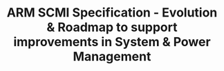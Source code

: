 ---
categories:
- bkk19
description: <br /> Most SoC designs today implement a central entity that orchestrates
  System and Power Management controls. Such an entity may often be referred to as
  the System Control Processor (SCP), which is often a microcontroller. We use the
  term SCP to refer to the concept of such an entity throughout the rest of this abstract.
  The communication interface to the SCP is via transport channels.<br /> <br /> The
  ARM System Control & Management Interface (SCMI) specification v1.0 was designed
  to provide an industry standard transport independent interface to the SCP to enable
  system and power management. SCMI enables transport channels to ferry SCMI commands
  from an agent sitting on a Processing Entity (like an Application Processor) to
  the SCP. The SCP then decodes and implements the actions described by the SCMI commands.
  SCMIv1.0 is an already published specification supporting power, performance, clocks,
  sensors and system state management.<br /> <br /> Our presentation will talk about
  the vision of SCMI to enable a truly scalable Power Management software stack that
  can work across all compliant devices with minimal modification, with device specific
  controls resident in firmware. It will talk about evolution of the ARM SCMI Specification
  and how the next revision of the specification will enable next-generation system
  designs, especially touching a few key areas as outlined below.<br /> <br /> There
  is a growing requirement in certain segments of the industry to deploy virtualized
  systems, especially in the automotive domain. We will explain how SCMI can enable
  Power Management virtualization in such systems and design considerations thereof.
  We will also introduce the concept of Reset Domains and their Management via SCMI.
  Currently most Operating Systems manage Device Power, Clock and Performance via
  various frameworks in order to control a device. We envision a unified way of managing
  a device via a Device-centric model of Power Management. We will explain how SCMI
  can enable such a model and simplify current Power Management stacks.<br /> <br
  /> Our presentation will be of interest to people and organizations who are looking
  to enable scalable Power Management stacks for future devices where multiple Operating
  Systems may run concurrently in the same SoC, either physically on different Processing
  Entities, or via Virtualization.<br />
image:
  featured: 'true'
  path: /assets/images/featured-images/bkk19/BKK19-PM05.png
session_attendee_num: '23'
session_id: BKK19-PM05
session_room: Session Room 2 (Lotus 3-4)
session_slot:
  end_time: '2019-04-03 12:55:00'
  start_time: '2019-04-03 12:30:00'
session_speakers:
- speaker_bio: Souvik is a Staff Software Engineer in the Architecture and Technology
    Group at Arm, where his primary areas of focus are System and Power Management
    software standards and specifications. Throughout his career, he has been associated
    with architecture and development of Power Management stacks on various OS and
    Firmware technologies. Prior to working at ARM, he was involved in Android Power
    & Performance Management of various generations of Intel Atom platforms, and with
    Symbian Power Management for ARM based SoCs.
  speaker_company: ARM
  speaker_image: /assets/images/speakers/bkk19/souvik-chakravarty.jpg
  speaker_location: Cambridge, UK
  speaker_name: Souvik Chakravarty
  speaker_position: Staff Software Engineer
  speaker_username: souvik.chakravarty
- speaker_bio: Thanu Rangarajan is an OS Software and Firmware Technical Lead at Arm
    Limited. He co--chairs the CCIX Firmware group, and is a Firmware lead with the
    CCIX software work group. He is Arms key representative in the UEFI and ACPI forums.<br
    />Kangkang Shen is a Chief Architect for System Firmware with Huawei. He is also
    the CCIX Firmware group chair and the firmware lead in the CCIX software work
    group. He is a steering committee member of the Linaro Data Center Group and leads
    the Heterogeneous Memory Sub Team in UEFI Forum.
  speaker_company: Arm Limited
  speaker_image: /assets/images/speakers/bkk19/thanunathan-rangarajan.jpg
  speaker_location: ''
  speaker_name: Thanunathan Rangarajan
  speaker_position: Principal Engineer
  speaker_username: thanu.rangarajan
session_track: Power Management
tag: session
tags:
- Automotive
- Android
- Power Management
- Linux Kernel
- IoT and Embedded
title: ARM SCMI Specification - Evolution & Roadmap to support improvements in System
  & Power Management
---